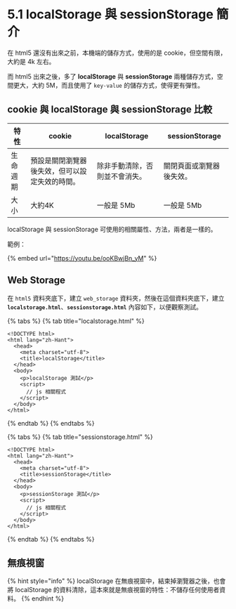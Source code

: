 # 5.1 localStorage 與 sessionStorage 簡介

在 html5 還沒有出來之前，本機端的儲存方式，使用的是 cookie，但空間有限，大約是 4k 左右。

而 html5 出來之後，多了 **localStorage** 與 **sessionStorage** 兩種儲存方式，空間更大，大約 5M，而且使用了 `key-value` 的儲存方式，使得更有彈性。

## cookie 與 localStorage 與 sessionStorage 比較

| 特性   | cookie                  | localStorage    | sessionStorage |
| ---- | ----------------------- | --------------- | -------------- |
| 生命週期 | 預設是關閉瀏覽器後失效，但可以設定失效的時間。 | 除非手動清除，否則並不會消失。 | 關閉頁面或瀏覽器後失效。   |
| 大小   | 大約4K                    | 一般是 5Mb         | 一般是 5Mb        |

localStorage 與 sessionStorage 可使用的相關屬性、方法，兩者是一樣的。



範例：

{% embed url="https://youtu.be/ooKBwjBn_yM" %}



## Web Storage

在 `html5` 資料夾底下，建立 `web_storage` 資料夾，然後在這個資料夾底下，建立 **`localstorage.html`**、**`sessionstorage.html`** 內容如下，以便觀察測試。

{% tabs %}
{% tab title="localstorage.html" %}
```markup
<!DOCTYPE html>
<html lang="zh-Hant">
  <head>
    <meta charset="utf-8">
    <title>localStorage</title>
  </head>
  <body>
    <p>localStorage 測試</p>
    <script>
      // js 相關程式
    </script>
  </body>
</html>
```
{% endtab %}
{% endtabs %}

{% tabs %}
{% tab title="sessionstorage.html" %}
```markup
<!DOCTYPE html>
<html lang="zh-Hant">
  <head>
    <meta charset="utf-8">
    <title>sessionStorage</title>
  </head>
  <body>
    <p>sessionStorage 測試</p>
    <script>
      // js 相關程式
    </script>
  </body>
</html>
```
{% endtab %}
{% endtabs %}



## 無痕視窗

{% hint style="info" %}
localStorage 在無痕視窗中，結束掉瀏覽器之後，也會將 localStorage 的資料清除，這本來就是無痕視窗的特性：不儲存任何使用者資料。
{% endhint %}

